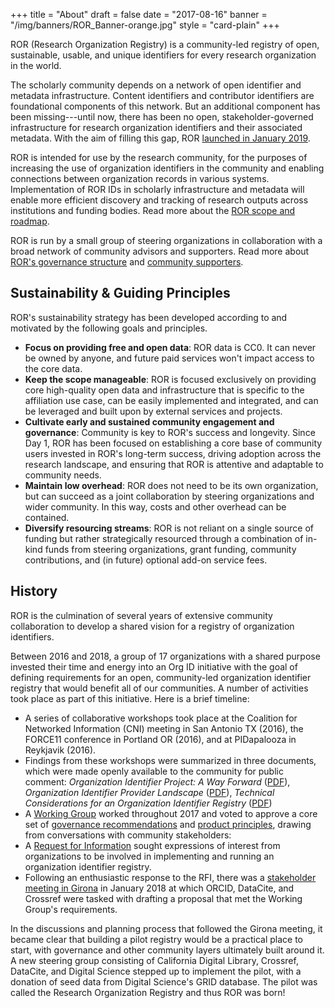 +++
title = "About"
draft = false
date = "2017-08-16"
banner = "/img/banners/ROR_Banner-orange.jpg"
style = "card-plain"
+++

ROR (Research Organization Registry) is a community-led registry of open, sustainable, usable, and unique identifiers for every research organization in the world.

The scholarly community depends on a network of open identifier and metadata infrastructure. Content identifiers and contributor identifiers are foundational components of this network. But an additional component has been missing---until now, there has been no open, stakeholder-governed infrastructure for research organization identifiers and their associated metadata. With the aim of filling this gap, ROR [launched in January 2019](/2019-02-10-announcing-first-ror-prototype).

ROR is intended for use by the research community, for the purposes of increasing the use of organization identifiers in the community and enabling connections between organization records in various systems. Implementation of ROR IDs in scholarly infrastructure and metadata will enable more efficient discovery and tracking of research outputs across institutions and funding bodies. Read more about the [ROR scope and roadmap](/scope).

ROR is run by a small group of steering organizations in collaboration with a broad network of community advisors and supporters. Read more about [ROR's governance structure](/governance) and [community supporters](/supporters).

## Sustainability & Guiding Principles

ROR's sustainability strategy has been developed according to and motivated by the following goals and principles.

-  **Focus on providing free and open data**: ROR data is CC0. It can never be owned by anyone, and future paid services won't impact access to the core data.
-  **Keep the scope manageable**: ROR is focused exclusively on providing core high-quality open data and infrastructure that is specific to the affiliation use case, can be easily implemented and integrated, and can be leveraged and built upon by external services and projects.
-  **Cultivate early and sustained community engagement and governance**: Community is key to ROR's success and longevity. Since Day 1, ROR has been focused on establishing a core base of community users invested in ROR's long-term success, driving adoption across the research landscape, and ensuring that ROR is attentive and adaptable to community needs.
-  **Maintain low overhead**: ROR does not need to be its own organization, but can succeed as a joint collaboration by steering organizations and wider community. In this way, costs and other overhead can be contained. 
-  **Diversify resourcing streams**: ROR is not reliant on a single source of funding but rather strategically resourced through a combination of in-kind funds from steering organizations, grant funding, community contributions, and (in future) optional add-on service fees.

## History
ROR is the culmination of several years of extensive community collaboration to develop a shared vision for a registry of organization identifiers.

Between 2016 and 2018, a group of 17 organizations with a shared purpose invested their time and energy into an Org ID initiative with the goal of defining requirements for an open, community-led organization identifier registry that would benefit all of our communities. A number of activities took place as part of this initiative. Here is a brief timeline:

-   A series of collaborative workshops took place at the Coalition for Networked Information (CNI) meeting in San Antonio TX (2016), the FORCE11 conference in Portland OR (2016), and at PIDapalooza in Reykjavik (2016).
-   Findings from these workshops were summarized in three documents, which were made openly available to the community for public comment: *Organization Identifier Project: A Way Forward* ([PDF](https://doi.org/10.5438/2906)), *Organization Identifier Provider Landscape* ([PDF](https://doi.org/10.5438/4716)), *Technical Considerations for an Organization Identifier Registry* ([PDF](https://doi.org/10.5438/7885))
-   A [Working Group](https://orcid.org/content/organization-identifier-working-group) worked throughout 2017 and voted to approve a core set of [governance recommendations](https://figshare.com/articles/ORG_ID_WG_Governance_Principles_and_Recommendations/5402002/1) and [product principles](https://figshare.com/articles/ORG_ID_WG_Product_Principles_and_Recommendations/5402047/1), drawing from conversations with community stakeholders:
-   A [Request for Information](https://doi.org/10.23640/07243.5458162.v1) sought expressions of interest from organizations to be involved in implementing and running an organization identifier registry.
-   Following an enthusiastic response to the RFI, there was a [stakeholder meeting in Girona](https://orcid.org/content/2018-org-id-meeting) in January 2018 at which ORCID, DataCite, and Crossref were tasked with drafting a proposal that met the Working Group's requirements.

In the discussions and planning process that followed the Girona meeting, it became clear that building a pilot registry would be a practical place to start, with governance and other community layers ultimately built around it. A new steering group consisting of California Digital Library, Crossref, DataCite, and Digital Science stepped up to implement the pilot, with a donation of seed data from Digital Science's GRID database. The pilot was called the Research Organization Registry and thus ROR was born!
